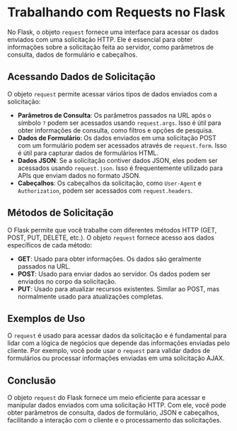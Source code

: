 # Trabalhando com Requests no Flask

No Flask, o objeto `request` fornece uma interface para acessar os dados enviados com uma solicitação HTTP. Ele é essencial para obter informações sobre a solicitação feita ao servidor, como parâmetros de consulta, dados de formulário e cabeçalhos.

## Acessando Dados de Solicitação

O objeto `request` permite acessar vários tipos de dados enviados com a solicitação:

- **Parâmetros de Consulta**: Os parâmetros passados na URL após o símbolo `?` podem ser acessados usando `request.args`. Isso é útil para obter informações de consulta, como filtros e opções de pesquisa.
- **Dados de Formulário**: Os dados enviados em uma solicitação POST com um formulário podem ser acessados através de `request.form`. Isso é útil para capturar dados de formulários HTML.
- **Dados JSON**: Se a solicitação contiver dados JSON, eles podem ser acessados usando `request.json`. Isso é frequentemente utilizado para APIs que enviam dados no formato JSON.
- **Cabeçalhos**: Os cabeçalhos da solicitação, como `User-Agent` e `Authorization`, podem ser acessados com `request.headers`.

## Métodos de Solicitação

O Flask permite que você trabalhe com diferentes métodos HTTP (GET, POST, PUT, DELETE, etc.). O objeto `request` fornece acesso aos dados específicos de cada método:

- **GET**: Usado para obter informações. Os dados são geralmente passados na URL.
- **POST**: Usado para enviar dados ao servidor. Os dados podem ser enviados no corpo da solicitação.
- **PUT**: Usado para atualizar recursos existentes. Similar ao POST, mas normalmente usado para atualizações completas.

## Exemplos de Uso

O `request` é usado para acessar dados da solicitação e é fundamental para lidar com a lógica de negócios que depende das informações enviadas pelo cliente. Por exemplo, você pode usar o `request` para validar dados de formulários ou processar informações enviadas em uma solicitação AJAX.

## Conclusão

O objeto `request` do Flask fornece um meio eficiente para acessar e manipular dados enviados com uma solicitação HTTP. Com ele, você pode obter parâmetros de consulta, dados de formulário, JSON e cabeçalhos, facilitando a interação com o cliente e o processamento das solicitações.
